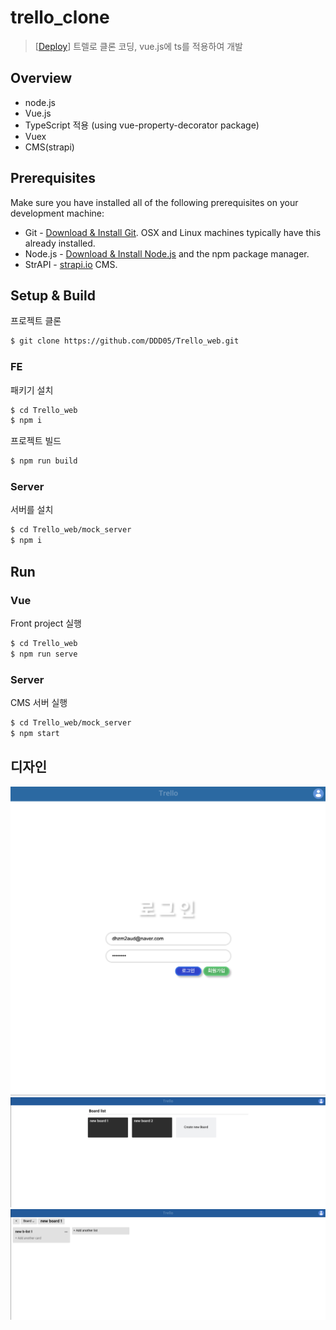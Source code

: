 # trello_clone

> [[Deploy](http://ec2-13-125-127-157.ap-northeast-2.compute.amazonaws.com:10000/)] 트렐로 클론 코딩, vue.js에 ts를 적용하여 개발

## Overview

-   node.js
-   Vue.js
-   TypeScript 적용 (using vue-property-decorator package)
-   Vuex
-   CMS(strapi)

## Prerequisites

Make sure you have installed all of the following prerequisites on your development machine:

-   Git - [Download & Install Git](https://git-scm.com/downloads). OSX and Linux machines typically have this already installed.
-   Node.js - [Download & Install Node.js](https://nodejs.org/en/download/) and the npm package manager.
-   StrAPI - [strapi.io](https://strapi.io/) CMS.

## Setup & Build

프로젝트 클론

```bash
$ git clone https://github.com/DDD05/Trello_web.git
```

### FE

패키기 설치

```bash
$ cd Trello_web
$ npm i
```

프로젝트 빌드

```bash
$ npm run build
```

### Server

서버를 설치

```bash
$ cd Trello_web/mock_server
$ npm i
```

## Run

### Vue

Front project 실행

```bash
$ cd Trello_web
$ npm run serve
```

### Server

CMS 서버 실행

```bash
$ cd Trello_web/mock_server
$ npm start
```

## 디자인

![login](./readme-img/login.png)
![trllo](./readme-img/trello1.png)
![trllo](./readme-img/trello2.png)
